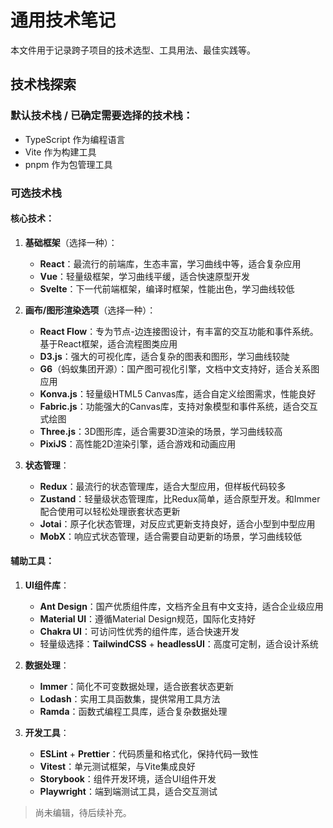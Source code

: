 # 通用技术笔记

本文件用于记录跨子项目的技术选型、工具用法、最佳实践等。

## 技术栈探索

### 默认技术栈 / 已确定需要选择的技术栈：
- TypeScript 作为编程语言
- Vite 作为构建工具
- pnpm 作为包管理工具

### 可选技术栈

#### 核心技术：
1. **基础框架**（选择一种）：
   - **React**：最流行的前端库，生态丰富，学习曲线中等，适合复杂应用
   - **Vue**：轻量级框架，学习曲线平缓，适合快速原型开发
   - **Svelte**：下一代前端框架，编译时框架，性能出色，学习曲线较低

2. **画布/图形渲染选项**（选择一种）：
   - **React Flow**：专为节点-边连接图设计，有丰富的交互功能和事件系统。基于React框架，适合流程图类应用
   - **D3.js**：强大的可视化库，适合复杂的图表和图形，学习曲线较陡
   - **G6**（蚂蚁集团开源）：国产图可视化引擎，文档中文支持好，适合关系图应用
   - **Konva.js**：轻量级HTML5 Canvas库，适合自定义绘图需求，性能良好
   - **Fabric.js**：功能强大的Canvas库，支持对象模型和事件系统，适合交互式绘图
   - **Three.js**：3D图形库，适合需要3D渲染的场景，学习曲线较高
   - **PixiJS**：高性能2D渲染引擎，适合游戏和动画应用

3. **状态管理**：
   - **Redux**：最流行的状态管理库，适合大型应用，但样板代码较多
   - **Zustand**：轻量级状态管理库，比Redux简单，适合原型开发。和Immer配合使用可以轻松处理嵌套状态更新
   - **Jotai**：原子化状态管理，对反应式更新支持良好，适合小型到中型应用
   - **MobX**：响应式状态管理，适合需要自动更新的场景，学习曲线较低

#### 辅助工具：
1. **UI组件库**：
   - **Ant Design**：国产优质组件库，文档齐全且有中文支持，适合企业级应用
   - **Material UI**：遵循Material Design规范，国际化支持好
   - **Chakra UI**：可访问性优秀的组件库，适合快速开发
   - 轻量级选择：**TailwindCSS** + **headlessUI**：高度可定制，适合设计系统

2. **数据处理**：
   - **Immer**：简化不可变数据处理，适合嵌套状态更新
   - **Lodash**：实用工具函数集，提供常用工具方法
   - **Ramda**：函数式编程工具库，适合复杂数据处理

3. **开发工具**：
   - **ESLint** + **Prettier**：代码质量和格式化，保持代码一致性
   - **Vitest**：单元测试框架，与Vite集成良好
   - **Storybook**：组件开发环境，适合UI组件开发
   - **Playwright**：端到端测试工具，适合交互测试

> 尚未编辑，待后续补充。 